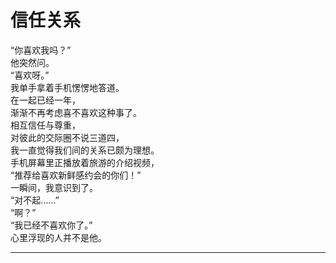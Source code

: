 # 信任关系

“你喜欢我吗？”
\
他突然问。
\
“喜欢呀。”
\
我单手拿着手机愣愣地答道。
\
在一起已经一年，
\
渐渐不再考虑喜不喜欢这种事了。
\
相互信任与尊重，
\
对彼此的交际圈不说三道四，
\
我一直觉得我们间的关系已颇为理想。
\
手机屏幕里正播放着旅游的介绍视频，
\
“推荐给喜欢新鲜感约会的你们！”
\
一瞬间，我意识到了。
\
“对不起……”
\
“啊？”
\
“我已经不喜欢你了。”
\
心里浮现的人并不是他。

---
